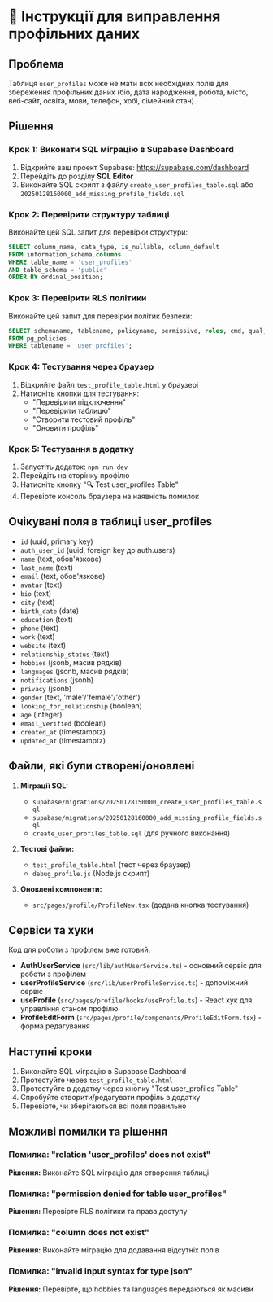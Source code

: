 # 🔧 Інструкції для виправлення профільних даних

## Проблема
Таблиця `user_profiles` може не мати всіх необхідних полів для збереження профільних даних (біо, дата народження, робота, місто, веб-сайт, освіта, мови, телефон, хобі, сімейний стан).

## Рішення

### Крок 1: Виконати SQL міграцію в Supabase Dashboard

1. Відкрийте ваш проект Supabase: https://supabase.com/dashboard
2. Перейдіть до розділу **SQL Editor**
3. Виконайте SQL скрипт з файлу `create_user_profiles_table.sql` або `20250128160000_add_missing_profile_fields.sql`

### Крок 2: Перевірити структуру таблиці

Виконайте цей SQL запит для перевірки структури:

```sql
SELECT column_name, data_type, is_nullable, column_default
FROM information_schema.columns 
WHERE table_name = 'user_profiles' 
AND table_schema = 'public'
ORDER BY ordinal_position;
```

### Крок 3: Перевірити RLS політики

Виконайте цей запит для перевірки політик безпеки:

```sql
SELECT schemaname, tablename, policyname, permissive, roles, cmd, qual, with_check
FROM pg_policies 
WHERE tablename = 'user_profiles';
```

### Крок 4: Тестування через браузер

1. Відкрийте файл `test_profile_table.html` у браузері
2. Натисніть кнопки для тестування:
   - "Перевірити підключення"
   - "Перевірити таблицю"
   - "Створити тестовий профіль"
   - "Оновити профіль"

### Крок 5: Тестування в додатку

1. Запустіть додаток: `npm run dev`
2. Перейдіть на сторінку профілю
3. Натисніть кнопку "🔍 Test user_profiles Table"
4. Перевірте консоль браузера на наявність помилок

## Очікувані поля в таблиці user_profiles

- `id` (uuid, primary key)
- `auth_user_id` (uuid, foreign key до auth.users)
- `name` (text, обов'язкове)
- `last_name` (text)
- `email` (text, обов'язкове)
- `avatar` (text)
- `bio` (text)
- `city` (text)
- `birth_date` (date)
- `education` (text)
- `phone` (text)
- `work` (text)
- `website` (text)
- `relationship_status` (text)
- `hobbies` (jsonb, масив рядків)
- `languages` (jsonb, масив рядків)
- `notifications` (jsonb)
- `privacy` (jsonb)
- `gender` (text, 'male'/'female'/'other')
- `looking_for_relationship` (boolean)
- `age` (integer)
- `email_verified` (boolean)
- `created_at` (timestamptz)
- `updated_at` (timestamptz)

## Файли, які були створені/оновлені

1. **Міграції SQL:**
   - `supabase/migrations/20250128150000_create_user_profiles_table.sql`
   - `supabase/migrations/20250128160000_add_missing_profile_fields.sql`
   - `create_user_profiles_table.sql` (для ручного виконання)

2. **Тестові файли:**
   - `test_profile_table.html` (тест через браузер)
   - `debug_profile.js` (Node.js скрипт)

3. **Оновлені компоненти:**
   - `src/pages/profile/ProfileNew.tsx` (додана кнопка тестування)

## Сервіси та хуки

Код для роботи з профілем вже готовий:

- **AuthUserService** (`src/lib/authUserService.ts`) - основний сервіс для роботи з профілем
- **userProfileService** (`src/lib/userProfileService.ts`) - допоміжний сервіс
- **useProfile** (`src/pages/profile/hooks/useProfile.ts`) - React хук для управління станом профілю
- **ProfileEditForm** (`src/pages/profile/components/ProfileEditForm.tsx`) - форма редагування

## Наступні кроки

1. Виконайте SQL міграцію в Supabase Dashboard
2. Протестуйте через `test_profile_table.html`
3. Протестуйте в додатку через кнопку "Test user_profiles Table"
4. Спробуйте створити/редагувати профіль в додатку
5. Перевірте, чи зберігаються всі поля правильно

## Можливі помилки та рішення

### Помилка: "relation 'user_profiles' does not exist"
**Рішення:** Виконайте SQL міграцію для створення таблиці

### Помилка: "permission denied for table user_profiles"
**Рішення:** Перевірте RLS політики та права доступу

### Помилка: "column does not exist"
**Рішення:** Виконайте міграцію для додавання відсутніх полів

### Помилка: "invalid input syntax for type json"
**Рішення:** Перевірте, що hobbies та languages передаються як масиви